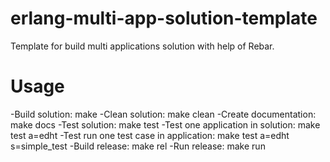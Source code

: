 erlang-multi-app-solution-template
==================================
Template for build multi applications solution with help of Rebar.

Usage
==================================
-Build solution:
    make
-Clean solution:
    make clean
-Create documentation:
    make docs
-Test solution:
    make test
-Test one application in solution:
    make test a=edht
-Test run one test case in application:
    make test a=edht s=simple_test
-Build release:
    make rel
-Run release:
    make run